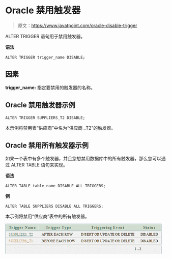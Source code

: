 # Oracle 禁用触发器

> 原文：<https://www.javatpoint.com/oracle-disable-trigger>

ALTER TRIGGER 语句用于禁用触发器。

**语法**

```
ALTER TRIGGER trigger_name DISABLE; 

```

## 因素

**trigger_name:** 指定要禁用的触发器的名称。

## Oracle 禁用触发器示例

```
ALTER TRIGGER SUPPLIERS_T2 DISABLE; 

```

本示例将禁用表“供应商”中名为“供应商 _T2”的触发器。

## Oracle 禁用所有触发器示例

如果一个表中有多个触发器，并且您想禁用数据库中的所有触发器，那么您可以通过 ALTER TABLE 语句来实现。

**语法**

```
ALTER TABLE table_name DISABLE ALL TRIGGERS; 

```

**例**

```
ALTER TABLE SUPPLIERS DISABLE ALL TRIGGERS;

```

本示例将禁用“供应商”表中的所有触发器。

![Oracle Disable trigger](img/4c9d7dec85111e3d7968c2e0b2d632f8.png)